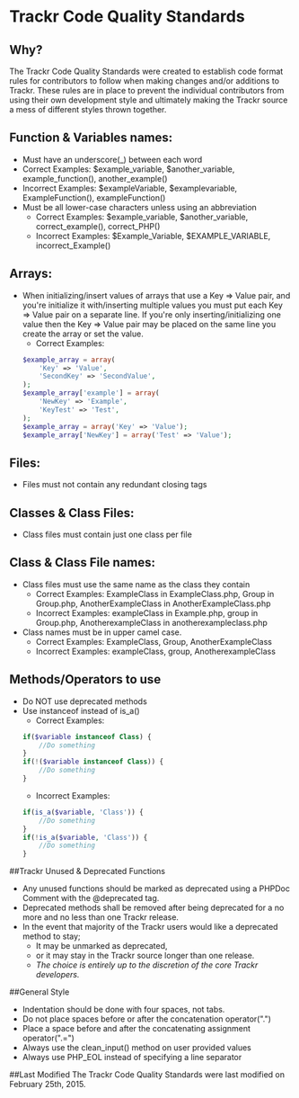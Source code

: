 # Trackr Code Quality Standards
## Why?
The Trackr Code Quality Standards were created to establish code format rules for contributors to follow when making changes and/or additions to Trackr. These rules are in place to prevent the individual contributors from using their own development style and ultimately making the Trackr source a mess of different styles thrown together.

## Function & Variables names:
*  Must have an underscore(_) between each word
  * Correct Examples: $example_variable, $another_variable, example_function(), another_example()
  * Incorrect Examples: $exampleVariable,  $examplevariable, ExampleFunction(), exampleFunction()
* Must be all lower-case characters unless using an abbreviation
  * Correct Examples: $example_variable, $another_variable, correct_example(), correct_PHP()
  * Incorrect Examples: $Example_Variable,  $EXAMPLE_VARIABLE, incorrect_Example()

## Arrays:
* When initializing/insert values of arrays that use a Key => Value pair, and you're initialize it with/inserting multiple values you must put each Key => Value pair on a separate line. If you're only inserting/initializing one value then the Key => Value pair may be placed on the same line you create the array or set the value.
  * Correct Examples:
  ```php
  $example_array = array(
      'Key' => 'Value',
      'SecondKey' => 'SecondValue',
  );
  $example_array['example'] = array(
      'NewKey' => 'Example',
      'KeyTest' => 'Test',
  );
  $example_array = array('Key' => 'Value');
  $example_array['NewKey'] = array('Test' => 'Value');
  ```

## Files:
* Files must not contain any redundant closing tags

## Classes & Class Files:
* Class files must contain just one class per file

## Class & Class File names:
* Class files must use the same name as the class they contain
  * Correct Examples: ExampleClass in ExampleClass.php, Group in Group.php, AnotherExampleClass in AnotherExampleClass.php
  * Incorrect Examples: exampleClass in Example.php, group in Group.php, AnotherexampleClass in anotherexampleclass.php
* Class names must be in upper camel case.
  * Correct Examples: ExampleClass, Group, AnotherExampleClass
  * Incorrect Examples: exampleClass, group, AnotherexampleClass
  
## Methods/Operators to use
* Do NOT use deprecated methods
* Use instanceof instead of is_a()
  * Correct Examples:
  ```php
  if($variable instanceof Class) {
      //Do something
  }
  if(!($variable instanceof Class)) {
      //Do something
  }
  ```
  * Incorrect Examples:
  ```php
  if(is_a($variable, 'Class')) {
      //Do something
  }
  if(!is_a($variable, 'Class')) {
      //Do something
  }
  ```

##Trackr Unused & Deprecated Functions
* Any unused functions should be marked as deprecated using a PHPDoc Comment with the @deprecated tag.
* Deprecated methods shall be removed after being deprecated for a no more and no less than one Trackr release.
* In the event that majority of the Trackr users would like a deprecated method to stay;
  * It may be unmarked as deprecated,
  * or it may stay in the Trackr source longer than one release.
  * *The choice is entirely up to the discretion of the core Trackr developers.*

##General Style
* Indentation should be done with four spaces, not tabs.
* Do not  place spaces before or after the concatenation operator(".")
* Place a space before and after the concatenating assignment operator(".=")
* Always use the clean_input() method on user provided values
* Always use PHP_EOL instead of specifying a line separator

##Last Modified
The Trackr Code Quality Standards were last modified on February 25th, 2015.
